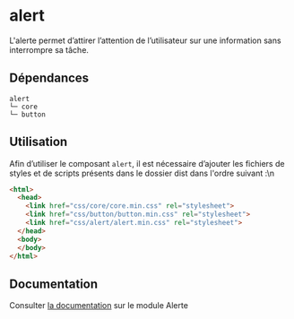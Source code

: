 # alert

L'alerte permet d’attirer l’attention de l’utilisateur sur une information sans interrompre sa tâche.

## Dépendances
```shell
alert
└─ core
└─ button
```

## Utilisation
Afin d’utiliser le composant `alert`, il est nécessaire d’ajouter les fichiers de styles et de scripts présents dans le dossier dist dans l'ordre suivant :\n
```html
<html>
  <head>
    <link href="css/core/core.min.css" rel="stylesheet">
    <link href="css/button/button.min.css" rel="stylesheet">
    <link href="css/alert/alert.min.css" rel="stylesheet">
  </head>
  <body>
  </body>
</html>
```

## Documentation

Consulter [la documentation](https://gouvfr.atlassian.net/wiki/spaces/DB/pages/736362500) sur le module Alerte